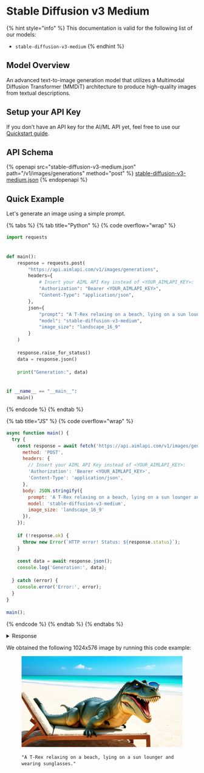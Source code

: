 # Stable Diffusion v3 Medium

{% hint style="info" %}
This documentation is valid for the following list of our models:

* `stable-diffusion-v3-medium`
{% endhint %}

## Model Overview

An advanced text-to-image generation model that utilizes a Multimodal Diffusion Transformer (MMDiT) architecture to produce high-quality images from textual descriptions.

## Setup your API Key

If you don’t have an API key for the AI/ML API yet, feel free to use our [Quickstart guide](https://docs.aimlapi.com/quickstart/setting-up).

## API Schema

{% openapi src="stable-diffusion-v3-medium.json" path="/v1/images/generations" method="post" %}
[stable-diffusion-v3-medium.json](stable-diffusion-v3-medium.json)
{% endopenapi %}

## Quick Example

Let's generate an image using a simple prompt.

{% tabs %}
{% tab title="Python" %}
{% code overflow="wrap" %}
```python
import requests


def main():
    response = requests.post(
        "https://api.aimlapi.com/v1/images/generations",
        headers={
            # Insert your AIML API Key instead of <YOUR_AIMLAPI_KEY>:
            "Authorization": "Bearer <YOUR_AIMLAPI_KEY>",
            "Content-Type": "application/json",
        },
        json={
            "prompt": "A T-Rex relaxing on a beach, lying on a sun lounger and wearing sunglasses.",
            "model": "stable-diffusion-v3-medium",
            "image_size": "landscape_16_9"
        }
    )

    response.raise_for_status()
    data = response.json()

    print("Generation:", data)


if __name__ == "__main__":
    main()
```
{% endcode %}
{% endtab %}

{% tab title="JS" %}
{% code overflow="wrap" %}
```javascript
async function main() {
  try {
    const response = await fetch('https://api.aimlapi.com/v1/images/generations', {
      method: 'POST',
      headers: {
        // Insert your AIML API Key instead of <YOUR_AIMLAPI_KEY>:
        'Authorization': 'Bearer <YOUR_AIMLAPI_KEY>',
        'Content-Type': 'application/json',
      },
      body: JSON.stringify({
        prompt: 'A T-Rex relaxing on a beach, lying on a sun lounger and wearing sunglasses.',
        model: 'stable-diffusion-v3-medium',
        image_size: 'landscape_16_9'
      }),
    });

    if (!response.ok) {
      throw new Error(`HTTP error! Status: ${response.status}`);
    }

    const data = await response.json();
    console.log('Generation:', data);

  } catch (error) {
    console.error('Error:', error);
  }
}

main();
```
{% endcode %}
{% endtab %}
{% endtabs %}

<details>

<summary>Response</summary>

{% code overflow="wrap" %}
```json5
Generation: {'images': [{'url': 'https://cdn.aimlapi.com/squirrel/files/panda/RCbeYSssFwxdkEX2tWd6i.png', 'width': 1024, 'height': 576, 'content_type': 'image/jpeg'}], 'timings': {'inference': 1.174231035867706}, 'seed': 2587699048419330600, 'has_nsfw_concepts': [False], 'prompt': 'A T-Rex relaxing on a beach, lying on a sun lounger and wearing sunglasses.', 'num_images': 1}
```
{% endcode %}

</details>

We obtained the following 1024x576 image by running this code example:

<figure><img src="../../../.gitbook/assets/RCbeYSssFwxdkEX2tWd6i.png" alt=""><figcaption><p><code>"A T-Rex relaxing on a beach, lying on a sun lounger and wearing sunglasses."</code></p></figcaption></figure>
